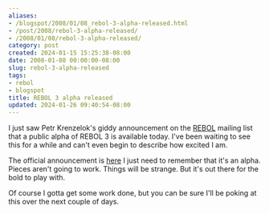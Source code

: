```yaml
---
aliases:
- /blogspot/2008/01/08_rebol-3-alpha-released.html
- /post/2008/rebol-3-alpha-released/
- /2008/01/08/rebol-3-alpha-released/
category: post
created: 2024-01-15 15:25:38-08:00
date: 2008-01-08 00:00:00-08:00
slug: rebol-3-alpha-released
tags:
- rebol
- blogspot
title: REBOL 3 alpha released
updated: 2024-01-26 09:40:54-08:00
---
```


I just saw Petr Krenzelok's giddy announcement on the [REBOL](../../../card/REBOL.md) mailing list that a public alpha of REBOL 3 is available today. I've been waiting to see this for a while and can't even begin to describe how excited I am. 

<!--more-->

The official announcement is [here](http://www.rebol.com/article/0347.html) I just need to remember that it's an alpha. Pieces aren't going to work. Things will be strange. But it's out there for the bold to play with.

Of course I gotta get some work done, but you can be sure I'll be poking at this over the next couple of days.